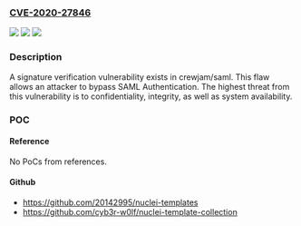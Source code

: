 ### [CVE-2020-27846](https://cve.mitre.org/cgi-bin/cvename.cgi?name=CVE-2020-27846)
![](https://img.shields.io/static/v1?label=Product&message=crewjam%2Fsaml&color=blue)
![](https://img.shields.io/static/v1?label=Version&message=grafana-7.3.6%2C%20grafana-7.2.3%2C%20grafana-6.7.5%2C%20github.com%2Fcrewjam%2Fsaml-0.4.3%20&color=brightgreen)
![](https://img.shields.io/static/v1?label=Vulnerability&message=CWE-115&color=brightgreen)

### Description

A signature verification vulnerability exists in crewjam/saml. This flaw allows an attacker to bypass SAML Authentication. The highest threat from this vulnerability is to confidentiality, integrity, as well as system availability.

### POC

#### Reference
No PoCs from references.

#### Github
- https://github.com/20142995/nuclei-templates
- https://github.com/cyb3r-w0lf/nuclei-template-collection

